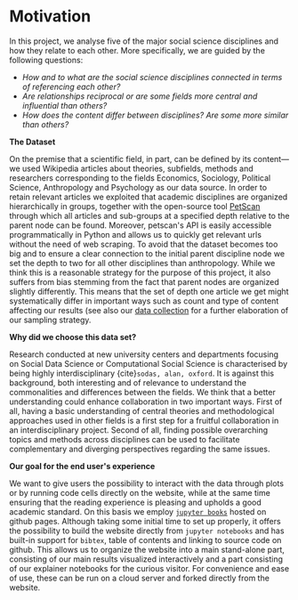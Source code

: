 Motivation 
===========

In this project, we analyse five of the major social science disciplines and how they relate to each other. More specifically, we are guided by the following questions:

* *How and to what are the social science disciplines connected in terms of referencing each other?*
* *Are relationships reciprocal or are some fields more central and influential than others?*
* *How does the content differ between disciplines? Are some more similar than others?*

**The Dataset**

 On the premise that a scientific field, in part, can be defined by its content—we used Wikipedia articles about theories, subfields, methods and researchers corresponding to the fields Economics, Sociology, Political Science, Anthropology and Psychology as our data source. In order to retain relevant articles we exploited that academic disciplines are organized hierarchically in groups, together with the open-source tool [PetScan](https://en.wikipedia.org/wiki/Wikipedia:PetScan) through which all articles and sub-groups at a specified depth relative to the parent node can be found. Moreover, petscan's API is easily accessible programmatically in Python and allows us to quickly get relevant urls without the need of web scraping. To avoid that the dataset becomes too big and to ensure a clear connection to the initial parent discipline node we set the depth to two for all other disciplines than anthropology. While we think this is a reasonable strategy for the purpose of this project, it also suffers from bias stemming from the fact that parent nodes are organized slightly differently. This means that the set of depth one article we get might systematically differ in important ways such as count and type of content affecting our results (see also our [data collection](explainer_data_collection) for a further elaboration of our sampling strategy. 

**Why did we choose this data set?**

Research conducted at new university centers and departments focusing on Social Data Science or Computational Social Science is characterised by being highly interdisciplinary {cite}`sodas, alan, oxford`. It is against this background, both interesting and of relevance to understand the commonalities and differences between the fields. We think that a better understanding could enhance collaboration in two important ways. First of all, having a basic understanding of central theories and methodological approaches used in other fields is a first step for a fruitful collaboration in an interdisciplinary project. Second of all, finding possible overarching topics and methods across disciplines can be used to facilitate complementary and diverging perspectives regarding the same issues. 

**Our goal for the end user's experience**

We want to give users the possibility to interact with the data through plots or by running code cells directly on the website, while at the same time ensuring that the reading experience is pleasing and upholds a good academic standard. On this basis we employ [`jupyter books`](https://jupyterbook.org/) hosted on github pages. Although taking some initial time to set up properly, it offers the possibility to build the website directly from `jupyter notebooks` and has built-in support for `bibtex`, table of contents and linking to source code on github. This allows us to organize the website into a main stand-alone part, consisting of our main results visualized interactively and a part consisting of our explainer notebooks for the curious visitor. For convenience and ease of use, these can be run on a cloud server and forked directly from the website.